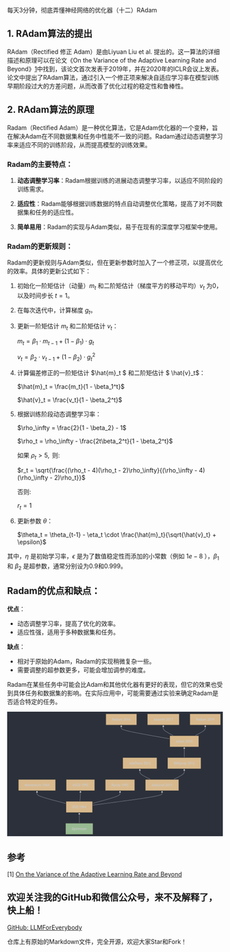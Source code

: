每天3分钟，彻底弄懂神经网络的优化器（十二）RAdam

## 1. RAdam算法的提出
RAdam（Rectified 修正 Adam）是由Liyuan Liu et al. 提出的。这一算法的详细描述和原理可以在论文《On the Variance of the Adaptive Learning Rate and Beyond》[1](#refer-anchor-1)中找到，该论文首次发表于2019年，并在2020年的ICLR会议上发表。论文中提出了RAdam算法，通过引入一个修正项来解决自适应学习率在模型训练早期阶段过大的方差问题，从而改善了优化过程的稳定性和鲁棒性。

## 2. RAdam算法的原理

Radam（Rectified Adam）是一种优化算法，它是Adam优化器的一个变种，旨在解决Adam在不同数据集和任务中性能不一致的问题。Radam通过动态调整学习率来适应不同的训练阶段，从而提高模型的训练效果。

### Radam的主要特点：

1. **动态调整学习率**：Radam根据训练的进展动态调整学习率，以适应不同阶段的训练需求。

2. **适应性**：Radam能够根据训练数据的特点自动调整优化策略，提高了对不同数据集和任务的适应性。

3. **简单易用**：Radam的实现与Adam类似，易于在现有的深度学习框架中使用。

### Radam的更新规则：

Radam的更新规则与Adam类似，但在更新参数时加入了一个修正项，以提高优化的效率。具体的更新公式如下：

1. 初始化一阶矩估计（动量）$m_t$ 和二阶矩估计（梯度平方的移动平均）$v_t$ 为0，以及时间步长 $t=1$。

2. 在每次迭代中，计算梯度 $g_t$。

3. 更新一阶矩估计 $m_t$ 和二阶矩估计 $v_t$：

   $m_t = \beta_1 \cdot m_{t-1} + (1 - \beta_1) \cdot g_t$

   $v_t = \beta_2 \cdot v_{t-1} + (1 - \beta_2) \cdot g_t^2$

4. 计算偏差修正的一阶矩估计 $\hat{m}_t $ 和二阶矩估计 $ \hat{v}_t$：

   $\hat{m}_t = \frac{m_t}{1 - \beta_1^t}$

   $\hat{v}_t = \frac{v_t}{1 - \beta_2^t}$

5. 根据训练阶段动态调整学习率：

    $\rho_\infty = \frac{2}{1 - \beta_2} - 1$

    $\rho_t = \rho_\infty - \frac{2t\beta_2^t}{1 - \beta_2^t}$

    $\text{如果 } \rho_t > 5, \text{ 则:}$

    $r_t = \sqrt{\frac{(\rho_t - 4)(\rho_t - 2)\rho_\infty}{(\rho_\infty - 4)(\rho_\infty - 2)\rho_t}}$

    $\text{否则:}$

    $r_t = 1$

6. 更新参数 $\theta$：

   $\theta_t = \theta_{t-1} - \eta_t \cdot \frac{\hat{m}_t}{\sqrt{\hat{v}_t} + \epsilon}$

其中，$\eta$ 是初始学习率，$\epsilon$ 是为了数值稳定性而添加的小常数（例如 $1e-8$ ），$\beta_1$ 和 $\beta_2$ 是超参数，通常分别设为0.9和0.999。

## Radam的优点和缺点：

**优点**：
- 动态调整学习率，提高了优化的效率。
- 适应性强，适用于多种数据集和任务。

**缺点**：
- 相对于原始的Adam，Radam的实现稍微复杂一些。
- 需要调整的超参数更多，可能会增加调参的难度。

Radam在某些任务中可能会比Adam和其他优化器有更好的表现，但它的效果也受到具体任务和数据集的影响。在实际应用中，可能需要通过实验来确定Radam是否适合特定的任务。

![alt text](assest/神经网络的优化器（十二）RAdam/0.png)

## 参考

[1] [On the Variance of the Adaptive Learning Rate and Beyond](https://arxiv.org/abs/1908.03265)

## 欢迎关注我的GitHub和微信公众号，来不及解释了，快上船！

[GitHub: LLMForEverybody](https://github.com/luhengshiwo/LLMForEverybody)

仓库上有原始的Markdown文件，完全开源，欢迎大家Star和Fork！